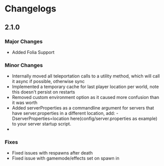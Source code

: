 # Changelogs

## 2.1.0

### Major Changes
- Added Folia Support

### Minor Changes
- Internally moved all teleportation calls to a utility method, which will call it async if possible, otherwise sync
- Implemented a temporary cache for last player location per world, note this doesn't persist on restarts
- Removed custom environment option as it caused more confusion than it was worth
- Added serverProperties as a commandline argument for servers that have server.properties in a different location, add: -DserverProperties=location here(config/server.properties as example) to your server startup script.
- 
### Fixes
- Fixed issues with respawns after death
- Fixed issue with gamemode/effects set on spawn in